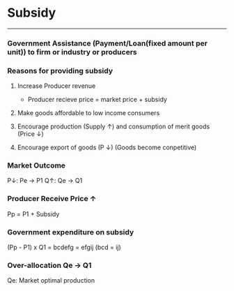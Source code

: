 # Subsidy
---
### Government Assistance (Payment/Loan(fixed amount per unit)) to firm or industry or producers

### Reasons for providing subsidy
1. Increase Producer revenue
	- Producer recieve price = market price + subsidy
2. Make goods affordable to low income consumers
3. Encourage production (Supply ↑) and consumption of merit goods (Price ↓)

4. Encourage export of goods (P ↓) (Goods become conpetitive)


### Market Outcome
P↓: Pe -> P1
Q↑: Qe -> Q1

### Producer Receive Price ↑
Pp = P1 + Subsidy

### Government expenditure on subsidy
(Pp - P1) x Q1 = bcdefg = efgij (bcd = ij)

### Over-allocation Qe -> Q1
Qe: Market optimal production